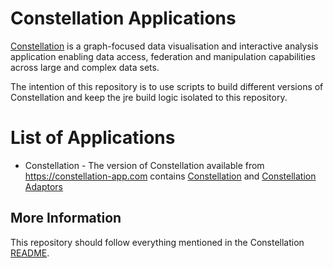 # Constellation Applications
[Constellation](https://github.com/constellation-app/constellation) is a 
graph-focused data visualisation and interactive analysis application enabling 
data access, federation and manipulation capabilities across large and complex 
data sets.

The intention of this repository is to use scripts to build different versions
of Constellation and keep the jre build logic isolated to this repository.

# List of Applications

* Constellation - The version of Constellation available from 
https://constellation-app.com contains 
[Constellation](https://github.com/constellation-app/constellation) and
[Constellation Adaptors](https://github.com/constellation-app/constellation)


## More Information
This repository should follow everything mentioned in the Constellation 
[README](https://github.com/constellation-app/constellation/blob/master/README.md).
